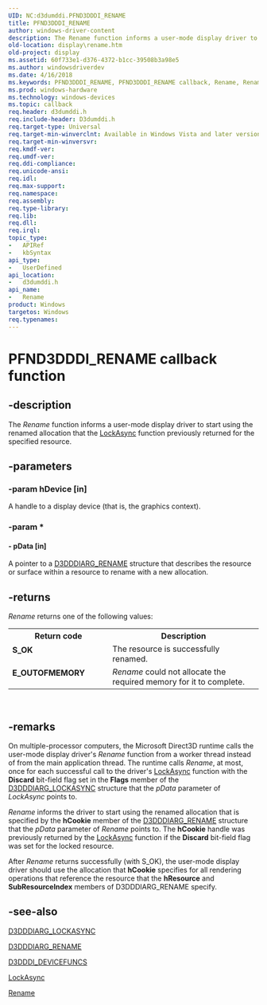 ```yaml
---
UID: NC:d3dumddi.PFND3DDDI_RENAME
title: PFND3DDDI_RENAME
author: windows-driver-content
description: The Rename function informs a user-mode display driver to start using the renamed allocation that the LockAsync function previously returned for the specified resource.
old-location: display\rename.htm
old-project: display
ms.assetid: 60f733e1-d376-4372-b1cc-39508b3a98e5
ms.author: windowsdriverdev
ms.date: 4/16/2018
ms.keywords: PFND3DDDI_RENAME, PFND3DDDI_RENAME callback, Rename, Rename callback function [Display Devices], UserModeDisplayDriver_Functions_50916fb2-ea0e-4143-8588-909a4cd07bec.xml, d3dumddi/Rename, display.rename
ms.prod: windows-hardware
ms.technology: windows-devices
ms.topic: callback
req.header: d3dumddi.h
req.include-header: D3dumddi.h
req.target-type: Universal
req.target-min-winverclnt: Available in Windows Vista and later versions of the Windows operating systems.
req.target-min-winversvr: 
req.kmdf-ver: 
req.umdf-ver: 
req.ddi-compliance: 
req.unicode-ansi: 
req.idl: 
req.max-support: 
req.namespace: 
req.assembly: 
req.type-library: 
req.lib: 
req.dll: 
req.irql: 
topic_type:
-	APIRef
-	kbSyntax
api_type:
-	UserDefined
api_location:
-	d3dumddi.h
api_name:
-	Rename
product: Windows
targetos: Windows
req.typenames: 
---
```


# PFND3DDDI_RENAME callback function


## -description


The <i>Rename</i> function informs a user-mode display driver to start using the renamed allocation that the <a href="https://msdn.microsoft.com/c8f76ebe-947a-45e4-abbc-f6020da929e8">LockAsync</a> function previously returned for the specified resource.


## -parameters




### -param hDevice [in]

 A handle to a display device (that is, the graphics context).


### -param *








#### - pData [in]

 A pointer to a <a href="https://msdn.microsoft.com/library/windows/hardware/ff543262">D3DDDIARG_RENAME</a> structure that describes the resource or surface within a resource to rename with a new allocation.


## -returns



<i>Rename</i> returns one of the following values:

<table>
<tr>
<th>Return code</th>
<th>Description</th>
</tr>
<tr>
<td width="40%">
<dl>
<dt><b>S_OK</b></dt>
</dl>
</td>
<td width="60%">
The resource is successfully renamed.

</td>
</tr>
<tr>
<td width="40%">
<dl>
<dt><b>E_OUTOFMEMORY</b></dt>
</dl>
</td>
<td width="60%">
<i>Rename</i> could not allocate the required memory for it to complete.

</td>
</tr>
</table>
 




## -remarks



On multiple-processor computers, the Microsoft Direct3D runtime calls the user-mode display driver's <i>Rename</i> function from a worker thread instead of from the main application thread. The runtime calls <i>Rename</i>, at most, once for each successful call to the driver's <a href="https://msdn.microsoft.com/c8f76ebe-947a-45e4-abbc-f6020da929e8">LockAsync</a> function with the <b>Discard</b> bit-field flag set in the <b>Flags</b> member of the <a href="https://msdn.microsoft.com/library/windows/hardware/ff543213">D3DDDIARG_LOCKASYNC</a> structure that the <i>pData</i> parameter of <i>LockAsync</i> points to. 

<i>Rename</i> informs the driver to start using the renamed allocation that is specified by the <b>hCookie</b> member of the <a href="https://msdn.microsoft.com/library/windows/hardware/ff543262">D3DDDIARG_RENAME</a> structure that the <i>pData</i> parameter of <i>Rename</i> points to. The <b>hCookie</b> handle was previously returned by the <a href="https://msdn.microsoft.com/c8f76ebe-947a-45e4-abbc-f6020da929e8">LockAsync</a> function if the <b>Discard</b> bit-field flag was set for the locked resource. 

After <i>Rename</i> returns successfully (with S_OK), the user-mode display driver should use the allocation that <b>hCookie</b> specifies for all rendering operations that reference the resource that the <b>hResource</b> and <b>SubResourceIndex</b> members of D3DDDIARG_RENAME specify.




## -see-also




<a href="https://msdn.microsoft.com/library/windows/hardware/ff543213">D3DDDIARG_LOCKASYNC</a>



<a href="https://msdn.microsoft.com/library/windows/hardware/ff543262">D3DDDIARG_RENAME</a>



<a href="https://msdn.microsoft.com/library/windows/hardware/ff544519">D3DDDI_DEVICEFUNCS</a>



<a href="https://msdn.microsoft.com/c8f76ebe-947a-45e4-abbc-f6020da929e8">LockAsync</a>



<a href="https://msdn.microsoft.com/60f733e1-d376-4372-b1cc-39508b3a98e5">Rename</a>
 

 

